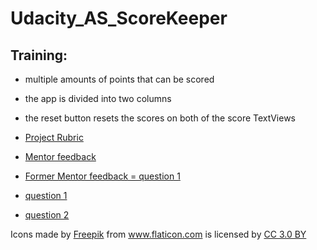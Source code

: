# Udacity_AS_ScoreKeeper

## Training:

* multiple amounts of points that can be scored
* the app is divided into two columns
* the reset button resets the scores on both of the score TextViews

* [Project Rubric](https://review.udacity.com/#!/rubrics/157/view)


* [Mentor feedback](https://discussions.udacity.com/t/share-your-project-mentor-feedback/554799/667?u=benedicte55555)
* [Former Mentor feedback = question 1](https://discussions.udacity.com/t/score-keeper-app-questions/479878/3)
* [question 1](https://discussions.udacity.com/t/score-keeper-app-questions/479878/3)
* [question 2](https://discussions.udacity.com/t/is-the-readme-file-the-right-place-to-indicate-the-origin-of-an-icon/561413)

<div>Icons made by <a href="http://www.freepik.com" title="Freepik">Freepik</a> from <a href="https://www.flaticon.com/" title="Flaticon">www.flaticon.com</a> is licensed by <a href="http://creativecommons.org/licenses/by/3.0/" title="Creative Commons BY 3.0" target="_blank">CC 3.0 BY</a></div>
